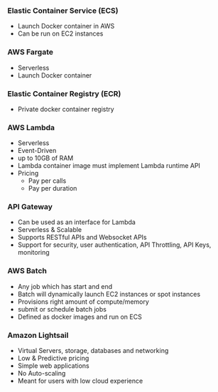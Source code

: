 ### Elastic Container Service (ECS)
- Launch Docker container in AWS
- Can be run on EC2 instances

### AWS Fargate
- Serverless
- Launch Docker container

### Elastic Container Registry (ECR)
- Private docker container registry

### AWS Lambda
- Serverless
- Event-Driven
- up to 10GB of RAM
- Lambda container image must implement Lambda runtime API
- Pricing
  - Pay per calls
  - Pay per duration

### API Gateway
- Can be used as an interface for Lambda
- Serverless & Scalable
- Supports RESTful APIs and Websocket APIs
- Support for security, user authentication, API Throttling, API Keys, monitoring

### AWS Batch
- Any job which has start and end
- Batch will dynamically launch EC2 instances or spot instances
- Provisions right amount of compute/memory
- submit or schedule batch jobs
- Defined as docker images and run on ECS

### Amazon Lightsail
- Virtual Servers, storage, databases and networking
- Low & Predictive pricing
- Simple web applications
- No Auto-scaling
- Meant for users with low cloud experience